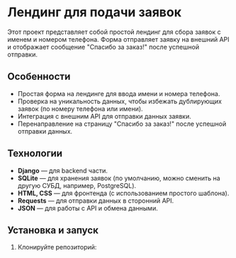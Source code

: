# Лендинг для подачи заявок

Этот проект представляет собой простой лендинг для сбора заявок с именем и номером телефона. Форма отправляет заявку на внешний API и отображает сообщение "Спасибо за заказ!" после успешной отправки.

## Особенности

- Простая форма на лендинге для ввода имени и номера телефона.
- Проверка на уникальность данных, чтобы избежать дублирующих заявок (по номеру телефона или имени).
- Интеграция с внешним API для отправки данных заявки.
- Перенаправление на страницу "Спасибо за заказ!" после успешной отправки данных.

## Технологии

- **Django** — для backend части.
- **SQLite** — для хранения заявок (по умолчанию, можно сменить на другую СУБД, например, PostgreSQL).
- **HTML, CSS** — для фронтенда (с использованием простого шаблона).
- **Requests** — для отправки данных в сторонний API.
- **JSON** — для работы с API и обмена данными.

## Установка и запуск

1. Клонируйте репозиторий:

   ```bash